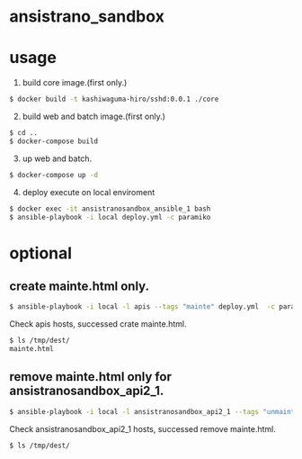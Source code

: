 # ansistrano_sandbox

# usage

1. build core image.(first only.)
```bash
$ docker build -t kashiwaguma-hiro/sshd:0.0.1 ./core
```

2. build web and batch image.(first only.)
```bash
$ cd ..
$ docker-compose build
```

3. up web and batch.
```bash
$ docker-compose up -d
```

4. deploy execute on local enviroment
```bash
$ docker exec -it ansistranosandbox_ansible_1 bash
$ ansible-playbook -i local deploy.yml -c paramiko
```

# optional
## create mainte.html only.
```bash
$ ansible-playbook -i local -l apis --tags "mainte" deploy.yml  -c paramiko
```

Check apis hosts, successed crate mainte.html.
```bash
$ ls /tmp/dest/
mainte.html
```

## remove mainte.html only for ansistranosandbox_api2_1.
```bash
$ ansible-playbook -i local -l ansistranosandbox_api2_1 --tags "unmainte" deploy.yml  -c paramiko
```

Check ansistranosandbox_api2_1 hosts, successed remove mainte.html.
```bash
$ ls /tmp/dest/
```